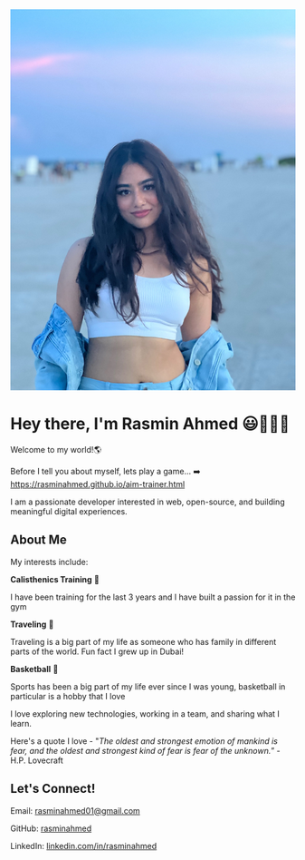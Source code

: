 
<html lang="en">
<head>
  <meta charset="UTF-8">
    <img src="IMG_E7991.HEIC" alt="Rasmin Ahmed" class="profile">
</head>
<body> 
  <div class="container">
    <h1>Hey there, I'm Rasmin Ahmed 😃🌸🐻🍕</h1>
    <p>
      Welcome to my world!🌎
    </p>
    <p>
    Before I tell you about myself, lets play a game... ➡️<a href="https://rasminahmed.github.io/aim-trainer.html" target="_blank">
  https://rasminahmed.github.io/aim-trainer.html
</a>
    </p>
    <p>
     I am a passionate developer interested in web, open-source, and building meaningful digital experiences.
    </p>
    <h2>About Me</h2>
    <p>
      My interests include: 
    <p>
      <b>Calisthenics Training</b> 🤸
    <p>
      I have been training for the last 3 years and I have built a passion for it in the gym
        <p>
      <b>Traveling</b> 🚀
    <p>
      Traveling is a big part of my life as someone who has family in different parts of the world. Fun fact I grew up in Dubai!
    </p>
    <p>
      <b>Basketball</b> 🏀
    </p>
    <p>
      Sports has been a big part of my life ever since I was young, basketball in particular is a hobby that I love
    </p>
    <p>
      I love exploring new technologies, working in a team, and sharing what I learn.
    </p>
    <p>
      Here's a quote I love - "<i>The oldest and strongest emotion of mankind is fear, and the oldest and strongest kind of fear is fear of the unknown.</i>” - H.P. Lovecraft 
    </p>
    <div class="contact">
      <h2>Let's Connect!</h2>
      <p>
        Email: <a href="mailto:your-email@example.com">rasminahmed01@gmail.com</a>
      </p>
      <p>
        GitHub: <a href="https://github.com/rasminahmed">rasminahmed</a>
      </p>
      <p>
        LinkedIn: <a href="https://www.linkedin.com/in/rasminahmed/" target="_blank">linkedin.com/in/rasminahmed</a>
      </p>
    </div>
</body>
</html>
